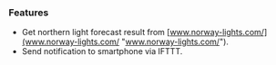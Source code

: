 ### Features
- Get northern light forecast result from [www.norway-lights.com/](www.norway-lights.com/ "www.norway-lights.com/").
- Send notification to smartphone via IFTTT. 

